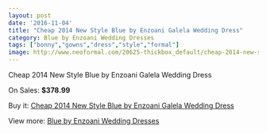 ```yaml
---
layout: post
date: '2016-11-04'
title: "Cheap 2014 New Style Blue by Enzoani Galela Wedding Dress"
category: Blue by Enzoani Wedding Dresses
tags: ["bonny","gowns","dress","style","formal"]
image: http://www.neoformal.com/20625-thickbox_default/cheap-2014-new-style-blue-by-enzoani-galela-wedding-dress.jpg
---
```

Cheap 2014 New Style Blue by Enzoani Galela Wedding Dress

On Sales: **$378.99**
<a href="https://www.neoformal.com/en/blue-by-enzoani-wedding-dresses-2014/6593-cheap-2014-new-style-blue-by-enzoani-galela-wedding-dress.html"><amp-img layout="responsive" width="600" height="600" src="//www.neoformal.com/20625-thickbox_default/cheap-2014-new-style-blue-by-enzoani-galela-wedding-dress.jpg" alt="Cheap 2014 New Style Blue by Enzoani Galela Wedding Dress 0" /></a>
<a href="https://www.neoformal.com/en/blue-by-enzoani-wedding-dresses-2014/6593-cheap-2014-new-style-blue-by-enzoani-galela-wedding-dress.html"><amp-img layout="responsive" width="600" height="600" src="//www.neoformal.com/20626-thickbox_default/cheap-2014-new-style-blue-by-enzoani-galela-wedding-dress.jpg" alt="Cheap 2014 New Style Blue by Enzoani Galela Wedding Dress 1" /></a>

Buy it: [Cheap 2014 New Style Blue by Enzoani Galela Wedding Dress](https://www.neoformal.com/en/blue-by-enzoani-wedding-dresses-2014/6593-cheap-2014-new-style-blue-by-enzoani-galela-wedding-dress.html "Cheap 2014 New Style Blue by Enzoani Galela Wedding Dress")

View more: [Blue by Enzoani Wedding Dresses](https://www.neoformal.com/en/92-blue-by-enzoani-wedding-dresses-2014 "Blue by Enzoani Wedding Dresses")